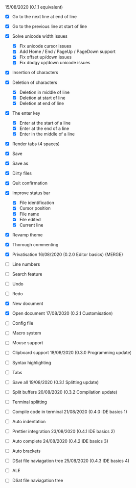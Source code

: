 15/08/2020 (0.1.1 equivalent)
 - [X] Go to the next line at end of line
 - [X] Go to the previous line at start of line
 - [X] Solve unicode width issues
   - [X] Fix unicode cursor issues
   - [X] Add Home / End / PageUp / PageDown support
   - [X] Fix offset up/down issues
   - [X] Fix dodgy up/down unicode issues
 - [X] Insertion of characters
 - [X] Deletion of characters
   - [X] Deletion in middle of line
   - [X] Deletion at start of line
   - [X] Deletion at end of line
 - [X] The enter key
   - [X] Enter at the start of a line
   - [X] Enter at the end of a line
   - [X] Enter in the middle of a line
 - [X] Render tabs (4 spaces)
 - [X] Save
 - [X] Save as
 - [X] Dirty files
 - [X] Quit confirmation
 - [X] Improve status bar
   - [X] File identification
   - [X] Cursor position
   - [X] File name
   - [X] File edited
   - [X] Current line
 - [X] Revamp theme
 - [X] Thorough commenting
 - [X] Privatisation
16/08/2020 (0.2.0 Editor basics) (MERGE)
 - [ ] Line numbers
 - [ ] Search feature
 - [ ] Undo
 - [ ] Redo
 - [X] New document
 - [X] Open document
17/08/2020 (0.2.1 Customisation)
 - [ ] Config file
 - [ ] Macro system
 - [ ] Mouse support
 - [ ] Clipboard support
18/08/2020 (0.3.0 Programming update)
 - [ ] Syntax highlighting
 - [ ] Tabs
 - [ ] Save all
19/08/2020 (0.3.1 Splitting update)
 - [ ] Split buffers
20/08/2020 (0.3.2 Compilation update)
 - [ ] Terminal splitting
 - [ ] Compile code in terminal
21/08/2020 (0.4.0 IDE basics 1)
 - [ ] Auto indentation
  - [ ] Prettier integration
23/08/2020 (0.4.1 IDE basics 2)
 - [ ] Auto complete
24/08/2020 (0.4.2 IDE basics 3)
 - [ ] Auto brackets
 - [ ] DSat file naviagation tree
25/08/2020 (0.4.3 IDE basics 4)
 - [ ] ALE
 - [ ] DSat file naviagation tree

